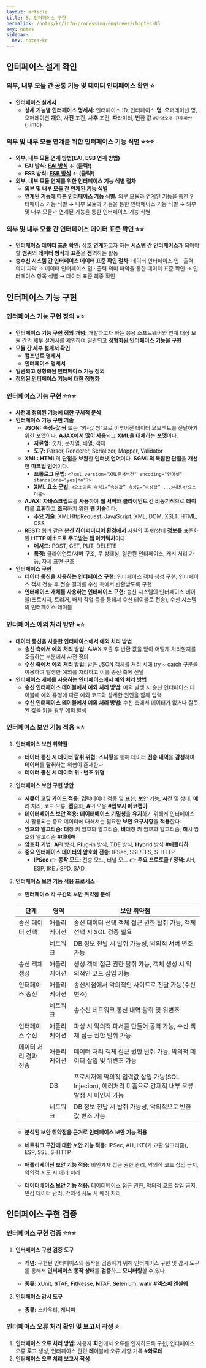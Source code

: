 ```yaml
---
layout: article
title: 5. 인터페이스 구현
permalink: /notes/kr/info-processing-engineer/chapter-05
key: notes
sidebar:
  nav: notes-kr
---
```


## 인터페이스 설계 확인
### 외부, 내부 모듈 간 공통 기능 및 데이터 인터페이스 확인 :star:
* **인터페이스 설계서**
    - **상세 기능별 인터페이스 명세서:** 인터페이스 **I**D, 인터페이스 **명**, **오**퍼레이션 명, 오퍼레이션 **개**요, 사**전** 조건, 사**후** 조건, **파**라미터, **반**환 값   `#아명오개 전후파반`{:.info}

### 외부 및 내부 모듈 연계를 위한 인터페이스 기능 식별 :star::star::star:
* **외부, 내부 모듈 연계 방법(EAI, ESB 연계 방법)**
    - **EAI 방식:** [**EAI 방식**](/notes/kr/info-processing-engineer/chapter-04) **←** **(클릭!)**
    - **ESB 방식:** [**ESB 방식**](/notes/kr/info-processing-engineer/chapter-04) **←** **(클릭!)**
* **외부, 내부 모듈 연계를 위한 인터페이스 기능 식별 절차**
    - **외부 및 내부 모듈 간 연계된 기능 식별**
    - **연계된 기능에 따른 인터페이스 기능 식별:** 외부 모듈과 연계된 기능을 통한 인터페이스 기능 식별 → 내부 모듈과 기능을 통한 인터페이스 기능 식별 → 외부 및 내부 모듈과 연계된 기능을 통한 인터페이스 기능 식별

### 외부 및 내부 모듈 간 인터페이스 데이터 표준 확인 :star::star:
* **인터페이스 데이터 표준 확인:** 상호 **연계**하고자 하는 **시스템 간** **인터페이스**가 되어야 할 **범위**의 **데이터 형식**과 **표준**을 **정의**하는 활동
* **송수신 시스템 간 인터페이스 데이터 표준 확인 절차:** 데이터 인터페이스 입 · 출력 의미 파악 → 데이터 인터페이스 입 · 출력 의미 파악을 통한 데이터 표준 확인 → 인터페이스 항목 식별 → 데이터 표준 최종 확인

## 인터페이스 기능 구현
### 인터페이스 기능 구현 정의 :star::star:
* **인터페이스 기능 구현 정의** **개념:** 개발하고자 하는 응용 소프트웨어와 연계 대상 모듈 간의 세부 설계서를 확인하여 일관되고 **정형화된 인터페이스 기능을 구현**
* **모듈 간 세부 설계서 확인**
    - **컴포넌트 명세서** 
    - **인터페이스 명세서**
* **일관되고 정형화된 인터페이스 기능 정의**
* **정의된 인터페이스 기능에 대한 정형화**

### 인터페이스 기능 구현 :star::star::star:
* **사전에 정의된 기능에 대한 구체적 분석**
* **인터페이스 기능 구현 기술**
    - **JSON:** **속성-값 쌍** 또는 “키-값 쌍”으로 이루어진 데이터 오브젝트를 전달하기 위한 포멧이다. **AJAX에서 많이 사용**되고 **XML을 대체**하는 **포멧**이다.
        + **자료형:** 숫자, 문자열, 배열, 객체
        + **도구:** Parser, Renderer, Serializer, Mapper, Validator
    - **XML:** **HTML**의 **단점**을 **보완**한 **인터넷 언어**이다. **SGML의 복잡한 단점**을 **개선**한 **마크업 언어**이다.
        + **프롤로그 문법:** `<?xml version="XML문서버전" encoding="언어셋" standalone="yes|no"?>`
        + **XML 요소 문법:** `<요소이름 속성1=”속성값” 속성2=”속성값” ...>내용</요소이름>`
    - **AJAX:** **자바스크립트**를 **사용**하여 **웹 서버**와 **클라이언트 간 비동기적**으로 **데이터**를 **교환**하고 **조작**하기 위한 **웹 기술**이다.
        + **주요 기술:** XMLHttpRequest, JavaScript, XML, DOM, XSLT, HTML, CSS
    - **REST:** 웹과 같은 **분산 하이퍼미디어 환경에서** 자원의 존재/상태 **정보를** 표준화된 **HTTP 메소드로 주고받는** **웹 아키텍처**이다.
        + **메서드:** POST, GET, PUT, DELETE
        + **특징:** 클라이언트/서버 구조, 무 상태성, 일관된 인터페이스, 캐시 처리 가능, 자체 표현 구조
* **인터페이스 구현**
    - **데이터 통신을 사용하는 인터페이스 구현:** 인터페이스 객체 생성 구현, 인터페이스 객체 전송 후 전송 결과를 수신 측에서 반환받도록 구현
    - **인터페이스 개체를 사용하는 인터페이스 구현:** 송신 시스템의 인터페이스 테이블(프로시저, 트리거, 배치 작업 등을 통해서 수신 테이블로 전송), 수신 시스템의 인터페이스 테이블

### 인터페이스 예외 처리 방안 :star::star:
* **데이터 통신을 사용한 인터페이스에서 예외 처리 방법**
    - **송신 측에서 예외 처리 방법:** AJAX 호출 후 반환 값을 받아 어떻게 처리할지를 호출하는 부분에서 사전 정의
    - **수신 측에서 예외 처리 방법:** 받은 JSON 객체를 처리 시에 try ~ catch 구문을 이용하여 발생한 예외를 처리하고 이를 송신 측에 전달
* **인터페이스 개체를 사용하는 인터페이스에서 예외 처리 방법**
    - **송신 인터페이스 테이블에서 예외 처리 방법:** 예외 발생 시 송신 인터페이스 테이블에 예외 유형에 따른 예외 코드와 상세한 원인을 함께 입력
    - **수신 인터페이스 테이블에서 예외 처리 방법:** 수신 측에서 데이터가 없거나 잘못된 값을 읽을 경우 예외 발생

### 인터페이스 보안 기능 적용 :star::star:
1. **인터페이스 보안 취약점**
    - **데이터 통신 시 데이터 탈취 위협:** **스니핑**을 통해 데이터 **전송 내역**을 **감청**하여 **데이터**를 **탈취**하는 위협이 존재한다.
    - **데이터 통신 시 데이터 위 · 변조 위협**
2. **인터페이스 보안 구현 방안**
    - **시큐어 코딩 가이드 적용:** **입**력데이터 검증 및 표현, **보**안 기능, **시**간 및 상태, **에**러 처리, **코**드 오류, **캡**슐화, **A**PI 오용   **#입보시 에코캡아**
    - **데이터베이스 보안 적용:** **데이터베이스** **기밀성**을 **유지**하기 위해서 인터페이스 시 활용되는 중요 데이터에 대해서는 필요한 **보안 요구사항**을 **적용**한다.
    - **암호화 알고리즘:** **대**칭 키 암호화 알고리즘, **비**대칭 키 암호화 알고리즘, **해**시 암호화 알고리즘   **#대비해**
    - **암호화 기법:** **A**PI 방식, **Pl**ug-in 방식, **T**DE 방식, **Hy**brid 방식   **#애플티하**
    - **중요 인터페이스 데이터의 암호화 전송:** IPSec, SSL/TLS, S-HTTP
        + **IPSec**
            👉 **동작 모드:** 전송 모드, 터널 모드
            👉 **주요 프로토콜 / 정책:** AH, ESP, IKE / SPD, SAD
3. **인터페이스 보안 기능 적용 프로세스**
    - **인터페이스 각 구간의 보안 취약점 분석**

    | 단계 | 영역 | 보안 취약점 |
    | --- | --- | --- |
    | 송신 데이터 선택 | 애플리케이션 | 송신 데이터 선택 객체 접근 권한 탈취 가능, 객체 선택 시 SQL 검증 필요 |
    |  | 네트워크 | DB 정보 전달 시 탈취 가능성, 악의적 서버 변조 가능 |
    | 송신 객체 생성 | 애플리케이션 | 생성 객체 접근 권한 탈취 가능, 객체 생성 시 악의적인 코드 삽입 가능 |
    | 인터페이스 송신 | 애플리케이션 | 송신시점에서 악의적인 사이트로 전달 가능(수신 변조) |
    |  | 네트워크 | 송수신 네트워크 통신 내역 탈취 및 위변조 |
    | 인터페이스 수신 | 애플리케이션 | 파싱 시 악의적 파서를 만들어 공격 가능, 수신 객체 접근 권한 탈취 가능 |
    | 데이터 처리 결과 전송 | 애플리케이션 | 데이터 처리 객체 접근 권한 탈취 가능, 악의적 데이터 삽입 및 위변조 가능 |
    |  | DB | 프로시저에 악의적 입력값 삽입 가능(SQL Injecion), 에러처리 미흡으로 강제적 내부 오류 발생 시 미인지 가능 |
    |  | 네트워크 | DB 정보 전달 시 탈취 가능성, 악의적으로 반환 값 변조 가능 |
    
    - **분석된 보안 취약점을 근거로 인터페이스 보안 기능 적용**
    
    - **네트워크 구간에 대한 보안 기능 적용:** IPSec, AH, IKE(키 교환 알고리즘), ESP, SSL, S-HTTP
    
    - **애플리케이션 보안 기능 적용:** 비인가자 접근 권한 관리, 악의적 코드 삽입 금지, 악의적 시도 시 에러 처리
    
    - **데이터베이스 보안 기능 적용:** 데이터베이스 접근 권한, 악의적 코드 삽입 금지, 민감 데이터 관리, 악의적 시도 시 에러 처리
    

## 인터페이스 구현 검증

### 인터페이스 구현 검증 :star::star::star:

1. **인터페이스 구현 검증 도구**
    
    - **개념:** 구현된 인터페이스의 동작을 검증하기 위해 인터페이스 구현 및 감시 도구를 통해서 **인터페이스** **동작 상태**를 **검증**하고 **모니터링**할 수 있다.
    
    - **종류:** **x**Unit, **S**TAF, **Fi**tNesse, **N**TAF, **Sel**enium, **wa**tir   **#엑스피 엔셀웨**
    
2. **인터페이스 감시 도구**
    
    - **종류:** 스카우터, 제니퍼
    

### 인터페이스 오류 처리 확인 및 보고서 작성 :star:

1. **인터페이스 오류 처리 방법:** 사용자 **화**면에서 오류를 인지하도록 구현, 인터페이스 오류 **로**그 생성, 인터페이스 관련 **테**이블에 오류 사항 기록   **#화로테**
2. **인터페이스 오류 처리 보고서 작성**